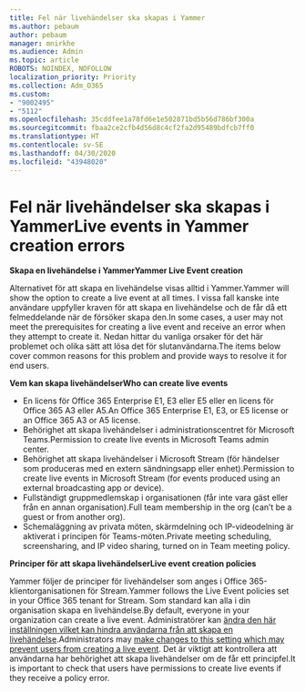```yaml
---
title: Fel när livehändelser ska skapas i Yammer
ms.author: pebaum
author: pebaum
manager: mnirkhe
ms.audience: Admin
ms.topic: article
ROBOTS: NOINDEX, NOFOLLOW
localization_priority: Priority
ms.collection: Adm_O365
ms.custom:
- "9002495"
- "5112"
ms.openlocfilehash: 35cddfee1a78fd6e1e502871bd5b56d786bf300a
ms.sourcegitcommit: fbaa2ce2cfb4d56d8c4cf2fa2d95489bdfcb7ff0
ms.translationtype: HT
ms.contentlocale: sv-SE
ms.lasthandoff: 04/30/2020
ms.locfileid: "43948020"
---
```

# <a name="live-events-in-yammer-creation-errors"></a><span data-ttu-id="e972b-102">Fel när livehändelser ska skapas i Yammer</span><span class="sxs-lookup"><span data-stu-id="e972b-102">Live events in Yammer creation errors</span></span>

<span data-ttu-id="e972b-103">**Skapa en livehändelse i Yammer**</span><span class="sxs-lookup"><span data-stu-id="e972b-103">**Yammer Live Event creation**</span></span>

<span data-ttu-id="e972b-104">Alternativet för att skapa en livehändelse visas alltid i Yammer.</span><span class="sxs-lookup"><span data-stu-id="e972b-104">Yammer will show the option to create a live event at all times.</span></span> <span data-ttu-id="e972b-105">I vissa fall kanske inte användare uppfyller kraven för att skapa en livehändelse och de får då ett felmeddelande när de försöker skapa den.</span><span class="sxs-lookup"><span data-stu-id="e972b-105">In some cases, a user may not meet the prerequisites for creating a live event and receive an error when they attempt to create it.</span></span> <span data-ttu-id="e972b-106">Nedan hittar du vanliga orsaker för det här problemet och olika sätt att lösa det för slutanvändarna.</span><span class="sxs-lookup"><span data-stu-id="e972b-106">The items below cover common reasons for this problem and provide ways to resolve it for end users.</span></span>

<span data-ttu-id="e972b-107">**Vem kan skapa livehändelser**</span><span class="sxs-lookup"><span data-stu-id="e972b-107">**Who can create live events**</span></span>
- <span data-ttu-id="e972b-108">En licens för Office 365 Enterprise E1, E3 eller E5 eller en licens för Office 365 A3 eller A5.</span><span class="sxs-lookup"><span data-stu-id="e972b-108">An Office 365 Enterprise E1, E3, or E5 license or an Office 365 A3 or A5 license.</span></span>
- <span data-ttu-id="e972b-109">Behörighet att skapa livehändelser i administrationscentret för Microsoft Teams.</span><span class="sxs-lookup"><span data-stu-id="e972b-109">Permission to create live events in Microsoft Teams admin center.</span></span>
- <span data-ttu-id="e972b-110">Behörighet att skapa livehändelser i Microsoft Stream (för händelser som produceras med en extern sändningsapp eller enhet).</span><span class="sxs-lookup"><span data-stu-id="e972b-110">Permission to create live events in Microsoft Stream (for events produced using an external broadcasting app or device).</span></span>
- <span data-ttu-id="e972b-111">Fullständigt gruppmedlemskap i organisationen (får inte vara gäst eller från en annan organisation).</span><span class="sxs-lookup"><span data-stu-id="e972b-111">Full team membership in the org (can’t be a guest or from another org).</span></span>
- <span data-ttu-id="e972b-112">Schemaläggning av privata möten, skärmdelning och IP-videodelning är aktiverat i principen för Teams-möten.</span><span class="sxs-lookup"><span data-stu-id="e972b-112">Private meeting scheduling, screensharing, and IP video sharing, turned on in Team meeting policy.</span></span>

<span data-ttu-id="e972b-113">**Principer för att skapa livehändelser**</span><span class="sxs-lookup"><span data-stu-id="e972b-113">**Live event creation policies**</span></span>

<span data-ttu-id="e972b-114">Yammer följer de principer för livehändelser som anges i Office 365-klientorganisationen för Stream.</span><span class="sxs-lookup"><span data-stu-id="e972b-114">Yammer follows the Live Event policies set in your Office 365 tenant for Stream.</span></span> <span data-ttu-id="e972b-115">Som standard kan alla i din organisation skapa en livehändelse.</span><span class="sxs-lookup"><span data-stu-id="e972b-115">By default, everyone in your organization can create a live event.</span></span> <span data-ttu-id="e972b-116">Administratörer kan [ändra den här inställningen vilket kan hindra användarna från att skapa en livehändelse](https://docs.microsoft.com/stream/live-event-administration#enabling-and-restricting-users-to-creating).</span><span class="sxs-lookup"><span data-stu-id="e972b-116">Administrators may [make changes to this setting which may prevent users from creating a live event](https://docs.microsoft.com/stream/live-event-administration#enabling-and-restricting-users-to-creating).</span></span> <span data-ttu-id="e972b-117">Det är viktigt att kontrollera att användarna har behörighet att skapa livehändelser om de får ett principfel.</span><span class="sxs-lookup"><span data-stu-id="e972b-117">It is important to check that users have permissions to create live events if they receive a policy error.</span></span>
